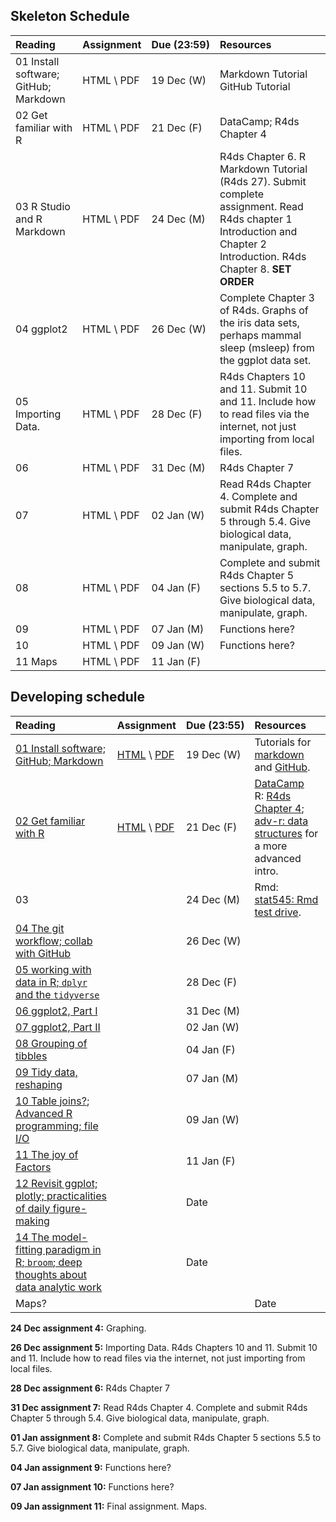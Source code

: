 ## Skeleton Schedule
| Reading   | Assignment     | Due&nbsp;(23:59) | Resources |
|:----------|:---------------|:---------|:----------|
| 01 Install software; GitHub;  Markdown | HTML \ PDF | 19 Dec (W) | Markdown Tutorial<br/> GitHub Tutorial |
| 02 Get familiar with R | HTML \ PDF |  21 Dec (F)  | DataCamp; R4ds Chapter 4 | 
| 03 R Studio and R Markdown | HTML \ PDF |  24 Dec (M) | R4ds Chapter 6. R Markdown Tutorial (R4ds 27). Submit complete assignment. Read R4ds chapter 1 Introduction and Chapter 2 Introduction. R4ds Chapter 8. **SET ORDER** |
| 04 ggplot2 | HTML \ PDF |  26 Dec (W) | Complete Chapter 3 of R4ds. Graphs of the iris data sets, perhaps mammal sleep (msleep) from the ggplot data set. |
| 05 Importing Data. | HTML \ PDF |  28 Dec (F) | R4ds Chapters 10 and 11. Submit 10 and 11. Include how to read files via the internet, not just importing from local files. |
| 06  | HTML \ PDF |  31 Dec (M) | R4ds Chapter 7 |
| 07  | HTML \ PDF |  02 Jan (W) | Read R4ds Chapter 4. Complete and submit R4ds Chapter 5 through 5.4. Give biological data, manipulate, graph. |
| 08  | HTML \ PDF |  04 Jan (F) | Complete and submit R4ds Chapter 5 sections 5.5 to 5.7. Give biological data, manipulate, graph. |
| 09  | HTML \ PDF |  07 Jan (M) | Functions here? |
| 10  | HTML \ PDF | 09 Jan (W) | Functions here? |
| 11 Maps | HTML \ PDF | 11 Jan (F) | |



## Developing schedule
| Reading   | Assignment     | Due&nbsp;(23:55) | Resources |
|:----------|:---------------|:---------|:----------|
| [01 Install software;<br/> GitHub;  Markdown](notes/notes01.html) | [HTML](assignments/hw01/hw01.html) \ [PDF](assignments/hw01/hw01.pdf) | 19 Dec (W) | Tutorials for [markdown](https://commonmark.org/help/tutorial/) and [GitHub](https://guides.github.com/activities/hello-world/). |
| [02 Get familiar with R](notes/cm003.nb.html) | [HTML](assignments/hw02/hw02.html) \ [PDF](assignments/hw01/hw01.pdf) |  21 Dec (F)  | [DataCamp](https://www.datacamp.com)<br/> R: [R4ds Chapter 4](https://r4ds.had.co.nz/workflow-basics.html); <br/> [adv-r: data structures](http://adv-r.had.co.nz/Data-structures.html) for a more advanced intro.  | 
| 03  | |  24 Dec (M) | Rmd: [stat545: Rmd test drive](http://stat545.com/block007_first-use-rmarkdown.html). |
| [04 The git workflow; collab with GitHub](notes/cm004.nb.html) | |  26 Dec (W) | |
| [05 working with data in R; `dplyr` and the `tidyverse`](notes/cm005.nb.html) | |  28 Dec (F) | |
| [06 ggplot2, Part I](notes/cm006.nb.html) | |  31 Dec (M) | |
| [07 ggplot2, Part II](notes/cm007.nb.html) | |  02 Jan (W) | |
| [08 Grouping of tibbles](notes/cm008.nb.html) | |  04 Jan (F) | |
| [09 Tidy data, reshaping](notes/cm009.nb.html) | |  07 Jan (M) | |
| [10 Table joins?](notes/cm010.nb.html); [Advanced R programming; file I/O](notes/cm011.nb.html) | | 09 Jan (W) | |
| [11 The joy of Factors](notes/cm012.nb.html) | | 11 Jan (F) | |
| [12 Revisit ggplot; plotly; practicalities of daily figure-making](notes/cm013.nb.html) | | Date | |
| [14 The model-fitting paradigm in R; `broom`; deep thoughts about data analytic work](notes/cm014.nb.html) | | Date | |
| Maps? | | | Date | |


**24 Dec assignment 4:** Graphing. 

**26 Dec assignment 5:** Importing Data. R4ds Chapters 10 and 11. Submit 10 and 11. Include how to read files via the internet, not just importing from local files.

**28 Dec assignment 6:** R4ds Chapter 7


**31 Dec assignment 7:** Read R4ds Chapter 4. Complete and submit R4ds Chapter 5 through 5.4. Give biological data, manipulate, graph.

**01 Jan assignment 8:** Complete and submit R4ds Chapter 5 sections 5.5 to 5.7. Give biological data, manipulate, graph.

**04 Jan assignment 9:** Functions here?

**07 Jan assignment 10:** Functions here?

**09 Jan assignment 11:** Final assignment. Maps.

